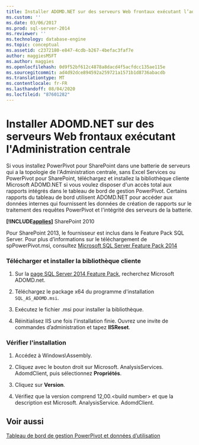 ```yaml
---
title: Installer ADOMD.NET sur des serveurs Web frontaux exécutant l’administration centrale | Microsoft Docs
ms.custom: ''
ms.date: 03/06/2017
ms.prod: sql-server-2014
ms.reviewer: ''
ms.technology: database-engine
ms.topic: conceptual
ms.assetid: c2372180-e847-4cdb-b267-4befac3faf7e
author: maggiesMSFT
ms.author: maggies
ms.openlocfilehash: 0d9f52bf612c4878a8dacd4f5acfdcc135ae115e
ms.sourcegitcommit: ad4d92dce894592a259721a1571b1d8736abacdb
ms.translationtype: MT
ms.contentlocale: fr-FR
ms.lasthandoff: 08/04/2020
ms.locfileid: "87601282"
---
```

# <a name="install-adomdnet-on-web-front-end-servers-running-central-administration"></a>Installer ADOMD.NET sur des serveurs Web frontaux exécutant l'Administration centrale
  Si vous installez PowerPivot pour SharePoint dans une batterie de serveurs qui a la topologie de l'Administration centrale, sans Excel Services ou PowerPivot pour SharePoint, téléchargez et installez la bibliothèque cliente Microsoft ADOMD.NET si vous voulez disposer d'un accès total aux rapports intégrés dans le tableau de bord de gestion PowerPivot. Certains rapports du tableau de bord utilisent ADOMD.NET pour accéder aux données internes qui fournissent les données de création de rapports sur le traitement des requêtes PowerPivot et l'intégrité des serveurs de la batterie.  
  
 **[!INCLUDE[applies](../../includes/applies-md.md)]** SharePoint 2010  
  
 Pour SharePoint 2013, le fournisseur est inclus dans le Feature Pack SQL Server. Pour plus d’informations sur le téléchargement de spPowerPivot.msi, consultez [Microsoft SQL Server Feature Pack 2014](https://www.microsoft.com/download/details.aspx?id=35577)  
  
### <a name="download-and-install-the-client-library"></a>Télécharger et installer la bibliothèque cliente  
  
1.  Sur la [page SQL Server 2014 Feature Pack](https://go.microsoft.com/fwlink/?LinkID=296473), recherchez Microsoft ADOMD.net.  
  
2.  Téléchargez le package x64 du programme d'installation `SQL_AS_ADOMD.msi`.  
  
3.  Exécutez le fichier .msi pour installer la bibliothèque.  
  
4.  Réinitialisez IIS une fois l'installation finie. Ouvrez une invite de commandes d’administration et tapez **IISReset**.  
  
### <a name="verify-installation"></a>Vérifier l'installation  
  
1.  Accédez à Windows\Assembly.  
  
2.  Cliquez avec le bouton droit sur Microsoft. AnalysisServices. AdomdClient, puis sélectionnez **Propriétés**.  
  
3.  Cliquez sur **Version**.  
  
4.  Vérifiez que la version comprend 12,00.\<build number> et que la description est Microsoft. AnalysisService. AdomdClient.  
  
## <a name="see-also"></a>Voir aussi  
 [Tableau de bord de gestion PowerPivot et données d’utilisation](https://docs.microsoft.com/analysis-services/power-pivot-sharepoint/power-pivot-management-dashboard-and-usage-data)  
  
  
